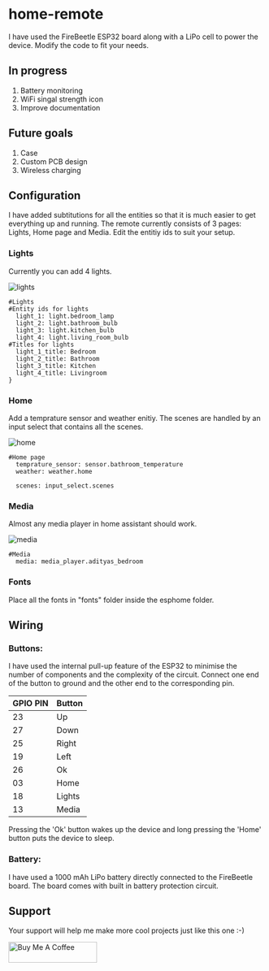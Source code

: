 # home-remote

I have used the FireBeetle ESP32 board along with a LiPo cell to power the device. Modify the code to fit your needs.

## In progress
1. Battery monitoring
2. WiFi singal strength icon
3. Improve documentation

## Future goals
1. Case
2. Custom PCB design
3. Wireless charging

## Configuration

 I have added subtitutions for all the entities so that it is much easier to get everything up and running. The remote currently consists of 3 pages: Lights, Home page and Media. Edit the entitiy ids to suit your setup.

### Lights

 Currently you can add 4 lights.
 
![lights](https://user-images.githubusercontent.com/61015809/184081712-5a653ab1-6741-4ff8-bec6-be3b27e2e11e.jpg)

```
#Lights
#Entity ids for lights
  light_1: light.bedroom_lamp 
  light_2: light.bathroom_bulb 
  light_3: light.kitchen_bulb 
  light_4: light.living_room_bulb
#Titles for lights
  light_1_title: Bedroom 
  light_2_title: Bathroom 
  light_3_title: Kitchen 
  light_4_title: Livingroom    
}
```

### Home

 Add a temprature sensor and weather enitiy. The scenes are handled by an input select that contains all the scenes.

![home](https://user-images.githubusercontent.com/61015809/184081731-b45fa0ca-5625-4151-a029-35d6c25867c7.jpg)

```
#Home page
  temprature_sensor: sensor.bathroom_temperature 
  weather: weather.home 

  scenes: input_select.scenes
```

### Media

 Almost any media player in home assistant should work.
 
![media](https://user-images.githubusercontent.com/61015809/184081761-c170ef2b-8aae-4c12-a11a-e940b22eac93.jpg)

```
#Media
  media: media_player.adityas_bedroom
```
### Fonts

 Place all the fonts in "fonts" folder inside the esphome folder.
 
## Wiring

### Buttons:
 I have used the internal pull-up feature of the ESP32 to minimise the number of components and the complexity of the circuit. Connect one end of the button to ground and the other end to the corresponding pin.
 
|    GPIO PIN   |    Button  |
| ------------- | ------------- |
| 23  | Up    |
| 27  | Down  |
| 25  | Right |
| 19  | Left  |
| 26  | Ok    |
| 03  | Home  | 
| 18  | Lights|
| 13  | Media |

 Pressing the 'Ok' button wakes up the device and long pressing the 'Home' button puts the device to sleep.
 
### Battery:
 I have used a 1000 mAh LiPo battery directly connected to the FireBeetle board. The board comes with built in battery protection circuit.
 
## Support

Your support will help me make more cool projects just like this one :-)

<a href="https://www.buymeacoffee.com/adityapattiyeri" target="_blank"><img src="https://cdn.buymeacoffee.com/buttons/default-orange.png" alt="Buy Me A Coffee" height="41" width="174"></a> 




